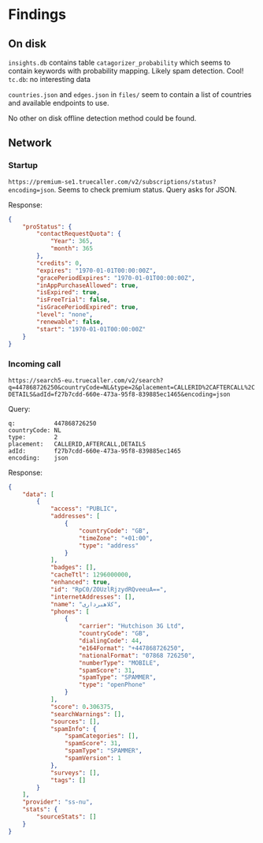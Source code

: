 # Findings

## On disk

`insights.db` contains table `catagorizer_probability` which seems to contain keywords with probability mapping. Likely spam detection. Cool!
`tc.db`: no interesting data

`countries.json` and `edges.json` in `files/` seem to contain a list of countries and available endpoints to use.

No other on disk offline detection method could be found.

## Network

### Startup

`https://premium-se1.truecaller.com/v2/subscriptions/status?encoding=json`. Seems to check premium status. Query asks for JSON.

Response:
```json
{
    "proStatus": {
        "contactRequestQuota": {
            "Year": 365,
            "month": 365
        },
        "credits": 0,
        "expires": "1970-01-01T00:00:00Z",
        "gracePeriodExpires": "1970-01-01T00:00:00Z",
        "inAppPurchaseAllowed": true,
        "isExpired": true,
        "isFreeTrial": false,
        "isGracePeriodExpired": true,
        "level": "none",
        "renewable": false,
        "start": "1970-01-01T00:00:00Z"
    }
}
```

### Incoming call

`https://search5-eu.truecaller.com/v2/search?q=447868726250&countryCode=NL&type=2&placement=CALLERID%2CAFTERCALL%2CDETAILS&adId=f27b7cdd-660e-473a-95f8-839885ec1465&encoding=json`

Query:
```
q:           447868726250
countryCode: NL
type:        2
placement:   CALLERID,AFTERCALL,DETAILS
adId:        f27b7cdd-660e-473a-95f8-839885ec1465
encoding:    json
```

Response:
```json
{
    "data": [
        {
            "access": "PUBLIC",
            "addresses": [
                {
                    "countryCode": "GB",
                    "timeZone": "+01:00",
                    "type": "address"
                }
            ],
            "badges": [],
            "cacheTtl": 1296000000,
            "enhanced": true,
            "id": "RpC0/ZOUzlRjzydRQveeuA==",
            "internetAddresses": [],
            "name": "کلاهبرداری",
            "phones": [
                {
                    "carrier": "Hutchison 3G Ltd",
                    "countryCode": "GB",
                    "dialingCode": 44,
                    "e164Format": "+447868726250",
                    "nationalFormat": "07868 726250",
                    "numberType": "MOBILE",
                    "spamScore": 31,
                    "spamType": "SPAMMER",
                    "type": "openPhone"
                }
            ],
            "score": 0.306375,
            "searchWarnings": [],
            "sources": [],
            "spamInfo": {
                "spamCategories": [],
                "spamScore": 31,
                "spamType": "SPAMMER",
                "spamVersion": 1
            },
            "surveys": [],
            "tags": []
        }
    ],
    "provider": "ss-nu",
    "stats": {
        "sourceStats": []
    }
}
```